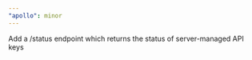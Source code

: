 ```yaml
---
"apollo": minor
---
```


Add a /status endpoint which returns the status of server-managed API keys
